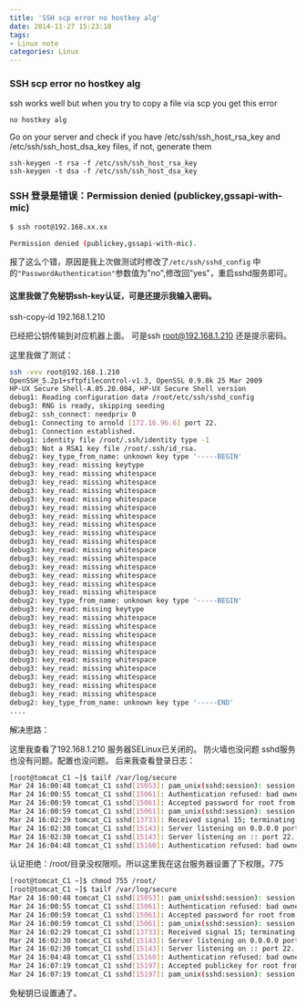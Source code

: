 ```yaml
---
title: 'SSH scp error no hostkey alg'
date: 2014-11-27 15:23:10
tags:
- Linux note
categories: Linux
---
```


### SSH scp error no hostkey alg

ssh works well but when you try to copy a file via scp you get this error

```
no hostkey alg
```
Go on your server and check if you have /etc/ssh/ssh_host_rsa_key and /etc/ssh/ssh_host_dsa_key files, if not, generate them


```
ssh-keygen -t rsa -f /etc/ssh/ssh_host_rsa_key
ssh-keygen -t dsa -f /etc/ssh/ssh_host_dsa_key
```

### SSH 登录是错误：Permission denied (publickey,gssapi-with-mic)


```bash
$ ssh root@192.168.xx.xx

Permission denied (publickey,gssapi-with-mic).
```
报了这么个错，原因是我上次做测试时修改了`/etc/ssh/sshd_config` 中的`"PasswordAuthentication"`参数值为"no",修改回"yes"，重启sshd服务即可。


#### 这里我做了免秘钥ssh-key认证，可是还提示我输入密码。


ssh-copy-id 192.168.1.210

已经把公钥传输到对应机器上面。
可是ssh root@192.168.1.210 还是提示密码。


这里我做了测试：

```bash
ssh -vvv root@192.168.1.210
OpenSSH_5.2p1+sftpfilecontrol-v1.3, OpenSSL 0.9.8k 25 Mar 2009
HP-UX Secure Shell-A.05.20.004, HP-UX Secure Shell version
debug1: Reading configuration data /root/etc/ssh/sshd_config
debug3: RNG is ready, skipping seeding
debug2: ssh_connect: needpriv 0
debug1: Connecting to arnold [172.16.96.6] port 22.
debug1: Connection established.
debug1: identity file /root/.ssh/identity type -1
debug3: Not a RSA1 key file /root/.ssh/id_rsa.
debug2: key_type_from_name: unknown key type '-----BEGIN'
debug3: key_read: missing keytype
debug3: key_read: missing whitespace
debug3: key_read: missing whitespace
debug3: key_read: missing whitespace
debug3: key_read: missing whitespace
debug3: key_read: missing whitespace
debug3: key_read: missing whitespace
debug3: key_read: missing whitespace
debug3: key_read: missing whitespace
debug3: key_read: missing whitespace
debug3: key_read: missing whitespace
debug3: key_read: missing whitespace
debug3: key_read: missing whitespace
debug3: key_read: missing whitespace
debug3: key_read: missing whitespace
debug3: key_read: missing whitespace
debug2: key_type_from_name: unknown key type '-----BEGIN'
debug3: key_read: missing keytype
debug3: key_read: missing whitespace
debug3: key_read: missing whitespace
debug3: key_read: missing whitespace
debug3: key_read: missing whitespace
debug3: key_read: missing whitespace
debug3: key_read: missing whitespace
debug3: key_read: missing whitespace
debug3: key_read: missing whitespace
debug3: key_read: missing whitespace
debug3: key_read: missing whitespace
debug2: key_type_from_name: unknown key type '-----END'
....
```

解决思路：

这里我查看了192.168.1.210 服务器SELinux已关闭的。
防火墙也没问题
sshd服务也没有问题。配置也没问题。
后来我查看登录日志：

```bash
[root@tomcat_C1 ~]$ tailf /var/log/secure
Mar 24 16:00:48 tomcat_C1 sshd[15053]: pam_unix(sshd:session): session closed for user root
Mar 24 16:00:55 tomcat_C1 sshd[15061]: Authentication refused: bad ownership or modes for directory /root
Mar 24 16:00:59 tomcat_C1 sshd[15061]: Accepted password for root from 192.168.1.220 port 33810 ssh2
Mar 24 16:00:59 tomcat_C1 sshd[15061]: pam_unix(sshd:session): session opened for user root by (uid=0)
Mar 24 16:02:29 tomcat_C1 sshd[13733]: Received signal 15; terminating.
Mar 24 16:02:30 tomcat_C1 sshd[15143]: Server listening on 0.0.0.0 port 22.
Mar 24 16:02:30 tomcat_C1 sshd[15143]: Server listening on :: port 22.
Mar 24 16:04:48 tomcat_C1 sshd[15160]: Authentication refused: bad ownership or modes for directory /root
```
认证拒绝：/root/目录没权限呗。所以这里我在这台服务器设置了下权限。775

```bash
[root@tomcat_C1 ~]$ chmod 755 /root/
[root@tomcat_C1 ~]$ tailf /var/log/secure
Mar 24 16:00:48 tomcat_C1 sshd[15053]: pam_unix(sshd:session): session closed for user root
Mar 24 16:00:55 tomcat_C1 sshd[15061]: Authentication refused: bad ownership or modes for directory /root
Mar 24 16:00:59 tomcat_C1 sshd[15061]: Accepted password for root from 192.168.1.220 port 33810 ssh2
Mar 24 16:00:59 tomcat_C1 sshd[15061]: pam_unix(sshd:session): session opened for user root by (uid=0)
Mar 24 16:02:29 tomcat_C1 sshd[13733]: Received signal 15; terminating.
Mar 24 16:02:30 tomcat_C1 sshd[15143]: Server listening on 0.0.0.0 port 22.
Mar 24 16:02:30 tomcat_C1 sshd[15143]: Server listening on :: port 22.
Mar 24 16:04:48 tomcat_C1 sshd[15160]: Authentication refused: bad ownership or modes for directory /root
Mar 24 16:07:19 tomcat_C1 sshd[15197]: Accepted publickey for root from 192.168.1.220 port 42620 ssh2
Mar 24 16:07:19 tomcat_C1 sshd[15197]: pam_unix(sshd:session): session opened for user root by (uid=0)
```

免秘钥已设置通了。



